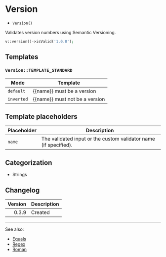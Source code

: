 # Version

- `Version()`

Validates version numbers using Semantic Versioning.

```php
v::version()->isValid('1.0.0');
```

## Templates

### `Version::TEMPLATE_STANDARD`

| Mode       | Template                       |
|------------|--------------------------------|
| `default`  | {{name}} must be a version     |
| `inverted` | {{name}} must not be a version |

## Template placeholders

| Placeholder | Description                                                      |
|-------------|------------------------------------------------------------------|
| `name`      | The validated input or the custom validator name (if specified). |

## Categorization

- Strings

## Changelog

| Version | Description |
|--------:|-------------|
|   0.3.9 | Created     |

***
See also:

- [Equals](Equals.md)
- [Regex](Regex.md)
- [Roman](Roman.md)
